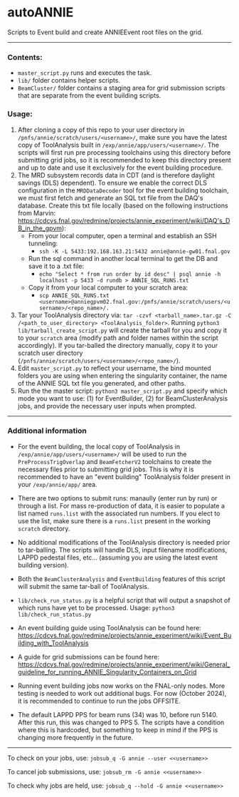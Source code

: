 # autoANNIE

Scripts to Event build and create ANNIEEvent root files on the grid.

-----------------------

### Contents:
- `master_script.py` runs and executes the task.
- `lib/` folder contains helper scripts.
- `BeamCluster/` folder contains a staging area for grid submission scripts that are separate from the event building scripts.

### Usage:

1. After cloning a copy of this repo to your user directory in ```/pnfs/annie/scratch/users/<username>/```, make sure you have the latest copy of ToolAnalysis built in ```/exp/annie/app/users/<username>/```. The scripts will first run pre processing toolchains using this directory before submitting grid jobs, so it is recommended to keep this directory present and up to date and use it exclusively for the event building procedure. 
2. The MRD subsystem records data in CDT (and is therefore daylight savings (DLS) dependent). To ensure we enable the correct DLS configuration in the `MRDDataDecoder` tool for the event building toolchain, we must first fetch and generate an SQL txt file from the DAQ's database. Create this txt file locally (based on the following instructions from Marvin: https://cdcvs.fnal.gov/redmine/projects/annie_experiment/wiki/DAQ's_DB_in_the_gpvm): 
   - From your local computer, open a terminal and establish an SSH tunneling:
     - `ssh -K -L 5433:192.168.163.21:5432 annie@annie-gw01.fnal.gov`
   - Run the sql command in another local terminal to get the DB and save it to a .txt file:
     - `echo "Select * from run order by id desc" | psql annie -h localhost -p 5433 -d rundb > ANNIE_SQL_RUNS.txt`
   - Copy it from your local computer to your scratch area:
     - ```scp ANNIE_SQL_RUNS.txt <username>@anniegpvm02.fnal.gov:/pnfs/annie/scratch/users/<username>/<repo_name>/.```
3. Tar your ToolAnalysis directory via: ```tar -czvf <tarball_name>.tar.gz -C /<path_to_user_directory> <ToolAnalysis_folder>```. Running ```python3 lib/tarball_create_script.py``` will create the tarball for you and copy it to your `scratch` area (modify path and folder names within the script accordingly). If you tar-balled the directory manually, copy it to your scratch user directory (```/pnfs/annie/scratch/users/<username>/<repo_name>/```).
5. Edit ```master_script.py``` to reflect your username, the bind mounted folders you are using when entering the singularity container, the name of the ANNIE SQL txt file you generated, and other paths.
6. Run the the master script: ```python3 master_script.py``` and specify which mode you want to use: (1) for EventBuilder, (2) for BeamClusterAnalysis jobs, and provide the necessary user inputs when prompted.

-----------------------

### Additional information

- For the event building, the local copy of ToolAnalysis in ```/exp/annie/app/users/<username>/``` will be used to run the ```PreProcessTrigOverlap``` and ```BeamFetcherV2``` toolchains to create the necessary files prior to submitting grid jobs. This is why it is recommended to have an "event building" ToolAnalysis folder present in your `/exp/annie/app/` area.

- There are two options to submit runs: manaully (enter run by run) or through a list. For mass re-production of data, it is easier to populate a list named ```runs.list``` with the associated run numbers. If you elect to use the list, make sure there is a ```runs.list``` present in the working ```scratch``` directory.

- No additional modifications of the ToolAnalysis directory is needed prior to tar-balling. The scripts will handle DLS, input filename modifications, LAPPD pedestal files, etc... (assuming you are using the latest event building version).

- Both the ```BeamClusterAnalysis``` and ```EventBuilding``` features of this script will submit the same tar-ball of ToolAnalysis.

- `lib/check_run_status.py` is a helpful script that will output a snapshot of which runs have yet to be processed. Usage: `python3 lib/check_run_status.py`

- An event building guide using ToolAnalysis can be found here: https://cdcvs.fnal.gov/redmine/projects/annie_experiment/wiki/Event_Building_with_ToolAnalysis

- A guide for grid submissions can be found here: https://cdcvs.fnal.gov/redmine/projects/annie_experiment/wiki/General_guideline_for_running_ANNIE_Singularity_Containers_on_Grid

- Running event building jobs now works on the FNAL-only nodes. More testing is needed to work out additional bugs. For now (October 2024), it is recommended to continue to run the jobs OFFSITE.

- The default LAPPD PPS for beam runs (34) was 10, before run 5140. After this run, this was changed to PPS 5. The scripts have a condition where this is hardcoded, but something to keep in mind if the PPS is changing more frequently in the future.

-----------------------

To check on your jobs, use: ```jobsub_q -G annie --user <<username>>```

To cancel job submissions, use: ```jobsub_rm -G annie <<username>>```

To check why jobs are held, use: ```jobsub_q --hold -G annie <<username>>```

